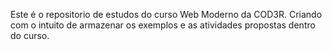 Este é o repositorio de estudos do curso Web Moderno da COD3R. Criando com o intuito de armazenar os exemplos e as atividades propostas dentro do curso.